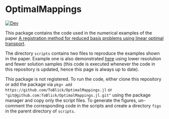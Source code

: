 # OptimalMappings
[![Dev](https://img.shields.io/badge/docs-dev-blue.svg)](https://toblick.github.io/OptimalMappings.jl/dev/)

This package contains the code used in the numerical examples of the paper [A registration method for reduced basis problems using linear optimal transport](https://arxiv.org/abs/2304.14884).

The directory `scripts` contains two files to reproduce the examples shown in the paper. Example one is also demonstrated [here](https://toblick.github.io/OptimalMappings.jl/dev/) using lower resolution and fewer solution samples (this code is executed whenever the code in this repository is updated, hence this page is always up to date).

This package is not registered. To run the code, either clone this repository or add the package via `pkg> add https://github.com/ToBlick/OptimalMappings.jl` or `"git@github.com:ToBlick/OptimalMappings.jl.git"` using the package manager and copy only the script files. To generate the figures, un-comment the corresponding code in the scripts and create a directory `figs` in the parent directory of `scripts`.
